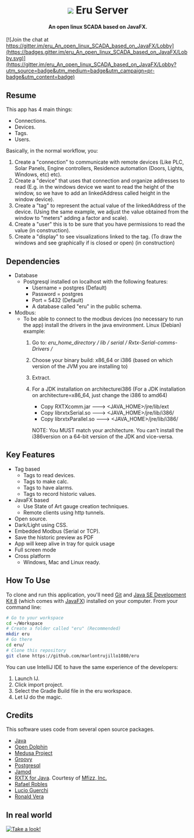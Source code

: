 <h1 align="center">
  <img src="https://raw.githubusercontent.com/marlontrujillo1080/eru/master/lib/graphic-design/project-icon.pnghttps://raw.githubusercontent.com/marlontrujillo1080/eru/master/lib/graphic-design/project-icon.png" />
  Eru Server
  <br>
</h1>

<h4 align="center">An open linux SCADA based on JavaFX.</h4>

[![Join the chat at https://gitter.im/eru_An_open_linux_SCADA_based_on_JavaFX/Lobby](https://badges.gitter.im/eru_An_open_linux_SCADA_based_on_JavaFX/Lobby.svg)](https://gitter.im/eru_An_open_linux_SCADA_based_on_JavaFX/Lobby?utm_source=badge&utm_medium=badge&utm_campaign=pr-badge&utm_content=badge)
  
## Resume
  This app has 4 main things:
  - Connections.
  - Devices.
  - Tags.
  - Users.

  Basically, in the normal workflow, you:
  1) Create a "connection" to communicate with remote devices (Like PLC, Solar Panels, Engine controllers, Residence automation (Doors, Lights, Windows, etc) etc).
  2) Create a "device" that uses that connection and organize addresses to read (E.g. in the windows device we want to read  the height of the window, so we have to add an linkedAddress called height in the window device).
  3) Create a "tag" to represent the actual value of the linkedAddress of the device. (Using the same example, we adjust the value obtained from the window to "meters" adding a factor and scale).
  4) Create a "user" this is to be sure that you have permissions to read the value (in construction).
  5) Create a "display" to see visualizations linked to the tag. (To draw the windows and see graphically if is closed or open) (in construction)

## Dependencies
  * Database
    - Postgresql installed on localhost with the following features:
      - Username = postgres (Default)
      - Password = postgres
      - Port     = 5432 (Default)
      - A database called "eru" in the public schema.
  * Modbus:
    - To be able to connect to the modbus devices (no necessary to run the app) install the drivers in the java environment. Linux (Debian) example:
      1) Go to: _eru_home_directory / lib / serial / Rxtx-Serial-comms-Drivers /_
      2) Choose your binary build: x86_64 or i386 (based on which version of the JVM you are installing to)
      3) Extract.
      4) For a JDK installation on architecturei386 (For a JDK installation on architecture=x86_64, just change the i386 to amd64)
         * Copy RXTXcomm.jar        ---> <JAVA_HOME>/jre/lib/ext
         * Copy librxtxSerial.so    ---> <JAVA_HOME>/jre/lib/i386/
         * Copy librxtxParallel.so  ---> <JAVA_HOME>/jre/lib/i386/
         
         NOTE: You MUST match your architecture.  You can't install the i386version on a 64-bit version of the JDK and vice-versa.

## Key Features

* Tag based
  - Tags to read devices.
  - Tags to make calc.
  - Tags to have alarms.
  - Tags to record historic values.
* JavaFX based
  - Use State of Art gauge creation techniques.
  - Remote clients using http tunnels.
* Open source.
* Dark/Light using CSS.
* Embedded Modbus (Serial or TCP).
* Save the historic preview as PDF
* App will keep alive in tray for quick usage
* Full screen mode
* Cross platform
  - Windows, Mac and Linux ready.
  
## How To Use

To clone and run this application, you'll need [Git](https://git-scm.com) and [Java SE Development Kit 8](http://www.oracle.com/technetwork/java/javase/downloads/jdk8-downloads-2133151.html) (which comes with [JavaFX](http://docs.oracle.com/javase/8/javase-clienttechnologies.htm)) installed on your computer. From your command line:

```bash
# Go to your workspace
cd ~/Workspace
# Create a folder called "eru" (Recommended)
mkdir eru
# Go there
cd eru/
# Clone this repository
git clone https://github.com/marlontrujillo1080/eru
```
You can use IntelliJ IDE to have the same experience of the developers:

1) Launch IJ.
2) Click import project.
3) Select the Gradle Build file in the eru workspace.
4) Let IJ do the magic.

## Credits

This software uses code from several open source packages.

- [Java](http://www.oracle.com/technetwork/java/javase/downloads/jdk8-downloads-2133151.html)
- [Open Dolphin](http://open-dolphin.org/dolphin_website/Home.html)
- [Medusa Project](https://github.com/marlontrujillo1080/Medusa)
- [Groovy](http://groovy-lang.org/)
- [Postgresql](https://www.postgresql.org/)
- [Jamod](http://jamod.sourceforge.net/index.html)
- [RXTX for Java](http://mfizz.com/oss/rxtx-for-java). Courtesy of [Mfizz, Inc. ](http://mfizz.com/)  
- [Rafael Robles](https://github.com/Rafaelsk)
- [Lucio Guerchi](https://github.com/luHub)
- [Ronald Vera](https://www.linkedin.com/in/ronald-vera-2185b382/)

## In real world
[![Take a look!](https://img.youtube.com/vi/8DUAf9TrJuI/0.jpg)](https://www.youtube.com/watch?v=FHph2jrS0EU=47s)